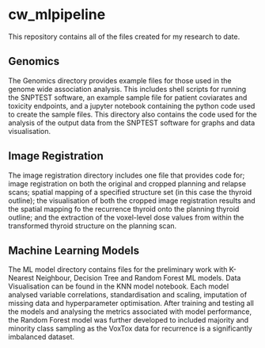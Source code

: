 # cw_mlpipeline

This repository contains all of the files created for my research to date. 

## Genomics 
The Genomics directory provides example files for those used in the genome wide association analysis. This includes shell scripts for running the SNPTEST software, an example sample file for patient coviarates and toxicity endpoints, and a jupyter notebook containing the python code used to create the sample files. This directory also contains the code used for the analysis of the output data from the SNPTEST software for graphs and data visualisation.

## Image Registration 
The image registration directory includes one file that provides code for; image registration on both the original and cropped planning and relapse scans; spatial mapping of a specified structure set (in this case the thyroid outline); the visualisation of both the cropped image registration results and the spatial mapping fo the recurrence thyroid onto the planning thyroid outline; and the extraction of the voxel-level dose values from within the transformed thyroid structure on the planning scan. 

## Machine Learning Models 
The ML model directory contains files for the preliminary work with K-Nearest Neighbour, Decision Tree and Random Forest ML models. Data Visualisation can be found in the KNN model notebook. Each model analysed variable correlations, standardisation and scaling, imputation of missing data and hyperparameter optimisation. After training and testing all the models and analysing the metrics associated with model performance, the Random Forest model was further developed to included majority and minority class sampling as the VoxTox data for recurrence is a significantly imbalanced dataset. 
